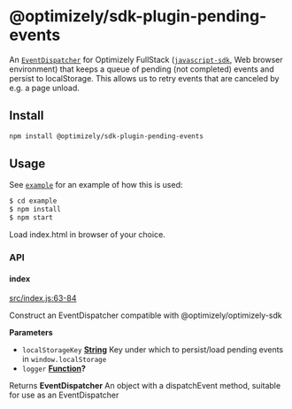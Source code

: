 # @optimizely/sdk-plugin-pending-events

An [`EventDispatcher`](https://developers.optimizely.com/x/solutions/sdks/reference/index.html?language=javascript#event-dispatcher) for Optimizely FullStack ([`javascript-sdk`](https://github.com/optimizely/javascript-sdk), Web browser environment)
that keeps a queue of pending (not completed) events and persist to localStorage. This allows us to retry events that are canceled by e.g. a page unload.

## Install

```sh
npm install @optimizely/sdk-plugin-pending-events
```

## Usage

See [`example`](./example) for an example of how this is used:

```sh
$ cd example
$ npm install
$ npm start
```

Load index.html in browser of your choice.

### API

<!-- Generated by documentation.js. Update this documentation by updating the source code. -->

#### index

[src/index.js:63-84](https://github.com/optimizely/javascript-sdk-plugin-pending-events/blob/68dfb0a2c5e60c041a6b0e2964316bcbe3c43242/src/index.js#L63-L84 "Source code on GitHub")

Construct an EventDispatcher compatible with @optimizely/optimizely-sdk

**Parameters**

-   `localStorageKey` **[String](https://developer.mozilla.org/docs/Web/JavaScript/Reference/Global_Objects/String)** Key under which to persist/load pending events in `window.localStorage`
-   `logger` **[Function](https://developer.mozilla.org/docs/Web/JavaScript/Reference/Statements/function)?** 

Returns **EventDispatcher** An object with a dispatchEvent method, suitable for use as an EventDispatcher
